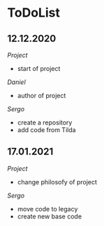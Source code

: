 # ToDoList


## 12.12.2020

*Project*

- start of project

*Daniel*

- author of project

*Sergo*

- create a repository
- add code from Tilda


## 17.01.2021

*Project*

- change philosofy of project

*Sergo*

- move code to legacy
- create new base code
